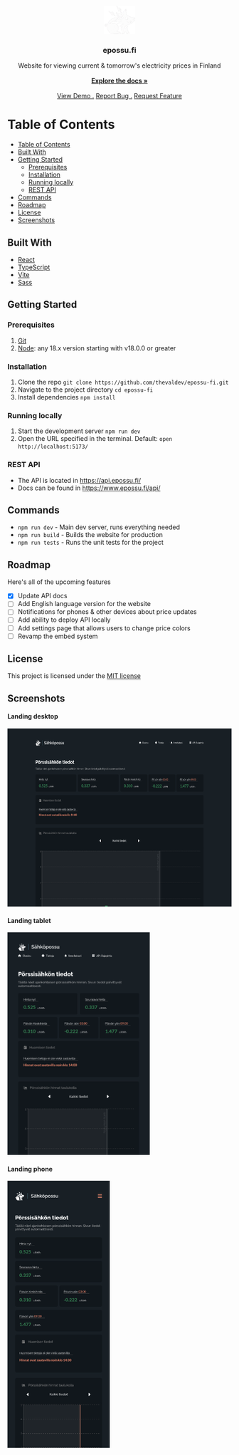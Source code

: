 <br/>
<div align="center">
<a href="https://github.com/thevaldev/epossu-fi">
<img src="https://raw.githubusercontent.com/thevaldev/epossu-fi/main/src/assets/possu.png" alt="Logo" height="64">
</a>
<h3 align="center">epossu.fi</h3>
<p align="center">
Website for viewing current & tomorrow's electricity prices in Finland
<br/>
<br/>
<a href="https://github.com/thevaldev/epossu-fi"><strong>Explore the docs »</strong></a>
<br/>
<br/>
<a href="https://www.epossu.fi/">View Demo .</a>  
<a href="https://github.com/thevaldev/epossu-fi/issues/new?labels=bug">Report Bug .</a>
<a href="https://github.com/thevaldev/epossu-fi/issues/new?labels=enhancement">Request Feature</a>
</p>
</div>

# Table of Contents

- [Table of Contents](#table-of-contents)
- [Built With](#built-with)
- [Getting Started](#getting-started)
  - [Prerequisites](#prerequisites)
  - [Installation](#installation)
  - [Running locally](#running-locally)
  - [REST API](#rest-api)
- [Commands](#commands)
- [Roadmap](#roadmap)
- [License](#license)
- [Screenshots](#screenshots)

## Built With

- [React](https://reactjs.org)
- [TypeScript](https://www.typescriptlang.org/)
- [Vite](https://vitejs.dev/)
- [Sass](https://sass-lang.com/)

## Getting Started

### Prerequisites

1. [Git](https://git-scm.com/)
2. [Node](https://nodejs.org/): any 18.x version starting with v18.0.0 or greater

### Installation

1. Clone the repo `git clone https://github.com/thevaldev/epossu-fi.git`
2. Navigate to the project directory `cd epossu-fi`
3. Install dependencies `npm install`

### Running locally

1. Start the development server `npm run dev`
2. Open the URL specified in the terminal. Default: `open http://localhost:5173/`

### REST API

- The API is located in https://api.epossu.fi/
- Docs can be found in https://www.epossu.fi/api/

## Commands

- `npm run dev` - Main dev server, runs everything needed
- `npm run build` - Builds the website for production
- `npm run tests` - Runs the unit tests for the project

## Roadmap

Here's all of the upcoming features

- [x] Update API docs
- [ ] Add English language version for the website
- [ ] Notifications for phones & other devices about price updates
- [ ] Add ability to deploy API locally
- [ ] Add settings page that allows users to change price colors
- [ ] Revamp the embed system

## License

This project is licensed under the [MIT license](https://raw.githubusercontent.com/thevaldev/epossu-fi/main/LICENSE)

## Screenshots

#### Landing desktop

<img src="https://raw.githubusercontent.com/thevaldev/epossu-fi/main/src/assets/landing-desktop.png" alt="landing desktop" height="400">

#### Landing tablet

<img src="https://raw.githubusercontent.com/thevaldev/epossu-fi/main/src/assets/landing-tablet.png" alt="landing tablet" height="500">

#### Landing phone

<img src="https://raw.githubusercontent.com/thevaldev/epossu-fi/main/src/assets/landing-phone.png" alt="landing phone" height="600">
